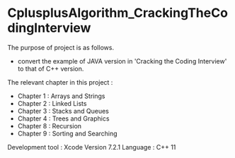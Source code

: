 # CplusplusAlgorithm_CrackingTheCodingInterview

The purpose of project is as follows.

 - convert the example of JAVA version in 'Cracking the Coding Interview' to that of C++ version.

The relevant chapter in this project :
 - Chapter 1 : Arrays and Strings
 - Chapter 2 : Linked Lists
 - Chapter 3 : Stacks and Queues
 - Chapter 4 : Trees and Graphics
 - Chapter 8 : Recursion
 - Chapter 9 : Sorting and Searching

Development tool : Xcode Version 7.2.1
Language : C++ 11